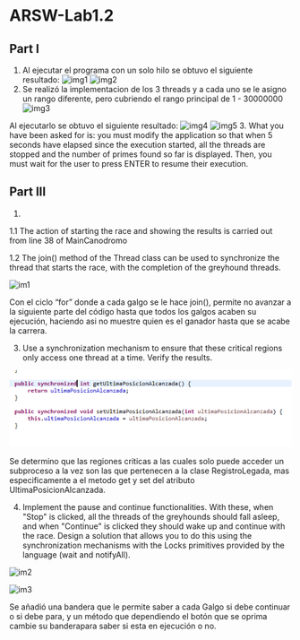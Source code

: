 # ARSW-Lab1.2
## Part I
1.  Al ejecutar el programa con un solo hilo se obtuvo el siguiente resultado:
![img1](https://user-images.githubusercontent.com/48091585/73319638-00941680-420b-11ea-9a51-3938d5009d26.PNG)
![img2](https://user-images.githubusercontent.com/48091585/73319655-07bb2480-420b-11ea-8df2-e29930eb13d6.png)
2.  Se realizó la implementacion de los 3 threads y a cada uno se le asigno un rango diferente, pero cubriendo el rango principal de 1 - 30000000
![img3](https://user-images.githubusercontent.com/48091585/73319658-0a1d7e80-420b-11ea-9d12-81c7b3f860cb.png)

Al ejecutarlo se obtuvo el siguiente resultado:
![img4](https://user-images.githubusercontent.com/48091585/73319660-0be74200-420b-11ea-8f38-038842f3c66c.png)
![img5](https://user-images.githubusercontent.com/48091585/73319662-0e499c00-420b-11ea-9d96-23df6128f337.png)
3.  What you have been asked for is: you must modify the application so that when 5 seconds have elapsed since the execution started, all the threads are stopped and the number of primes ​​found so far is displayed. Then, you must wait for the user to press ENTER to resume their execution.

## Part III
1.  
1.1 The action of starting the race and showing the results is carried out from line 38 of MainCanodromo

1.2 The join() method of the Thread class can be used to synchronize the thread that starts the race, with the completion of the greyhound threads.

![im1](https://user-images.githubusercontent.com/48091585/73411837-c727dd80-42d4-11ea-8fd0-1b20e634f6a7.png)

Con el ciclo “for” donde a cada galgo se le hace join(), permite no avanzar a la siguiente parte del código hasta que todos los galgos acaben su ejecución, haciendo asi no muestre quien es el ganador hasta que se acabe la carrera.


3.  Use a synchronization mechanism to ensure that these critical regions only access one thread at a time. Verify the results.

![im2](https://github.com/andresQD/ARSW-Lab1.2/blob/master/img/media/im4.PNG)

Se determino que las regiones criticas a las cuales solo puede acceder un subproceso a la vez son las que pertenecen a la clase RegistroLegada, mas especificamente a el metodo get y set del atributo UltimaPosicionAlcanzada.




4.  Implement the pause and continue functionalities. With these, when "Stop" is clicked, all the threads of the greyhounds should fall asleep, and when "Continue" is clicked they should wake up and continue with the race. Design a solution that allows you to do this using the synchronization mechanisms with the Locks primitives provided by the language (wait and notifyAll).

![im2](https://user-images.githubusercontent.com/48091585/73411832-c131fc80-42d4-11ea-965c-6a056d30ec26.png)

![im3](https://user-images.githubusercontent.com/48091585/73411842-cabb6480-42d4-11ea-9c5e-a289d0a32b30.png)

Se añadió una bandera que le permite saber a cada Galgo si debe continuar o si debe para, y un método que dependiendo el botón que se oprima cambie su banderapara saber si esta en ejecución o no.
